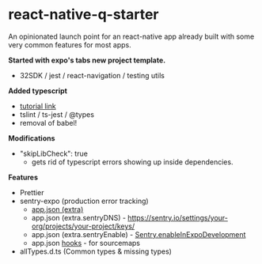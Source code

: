 # react-native-q-starter

An opinionated launch point for an react-native app already built with some very common features for most apps.

**Started with expo's tabs new project template.**

- 32SDK / jest / react-navigation / testing utils

**Added typescript**

- [tutorial link](https://medium.com/@dai_shi/creating-a-minimal-expo-react-native-project-with-typescript-and-jest-5979ab8d7c15)
- tslint / ts-jest / @types
- removal of babel!

**Modifications**

- "skipLibCheck": true
  - gets rid of typescript errors showing up inside dependencies.

**Features**

- Prettier
- sentry-expo (production error tracking)
  - [app.json (extra)](https://docs.expo.io/versions/latest/workflow/configuration/#extra)
  - app.json (extra.sentryDNS) - https://sentry.io/settings/your-org/projects/your-project/keys/
  - app.json (extra.sentryEnable) - [Sentry.enableInExpoDevelopment](https://docs.expo.io/versions/latest/guides/using-sentry/)
  - app.json [hooks](https://docs.expo.io/versions/latest/guides/using-sentry/) - for sourcemaps
- allTypes.d.ts (Common types & missing types)
